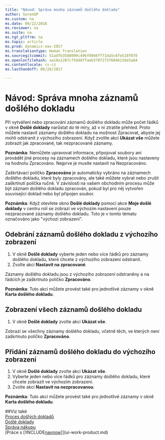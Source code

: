 ```yaml
---
title: "Návod: Správa mnoha záznamů došlého dokladu"
author: SorenGP
ms.custom: na
ms.date: 09/22/2016
ms.reviewer: na
ms.suite: na
ms.tgt_pltfrm: na
ms.topic: article
ms.prod: dynamics-nav-2017
ms.translationtype: Human Translation
ms.sourcegitcommit: 51adfb3588099c496f0946ff71da5c6fe518f070
ms.openlocfilehash: aa18a1287c75dd87faeb3707273f684613de5a84
ms.contentlocale: cs-cz
ms.lasthandoff: 06/26/2017

---
```


# <a name="how-to-manage-many-incoming-document-records"></a>Návod: Správa mnoha záznamů došlého dokladu
Při vytváření nebo zpracování záznamů došlého dokladu může počet řádků v okně **Došlé doklady** narůstat do té míry, až v ní ztratíte přehled. Proto můžete nastavit záznamy došlého dokladu na možnost Zpracovat, abyste jej mohli odstranit z výchozího zobrazení. Když zvolíte akci **Ukázat vše** můžete zobrazit jak zpracované, tak nezpracované záznamy.

**Poznámka**: Nemůžete upravovat informace, připojovat soubory ani provádět jiné procesy na záznamech došlého dokladu, které jsou nastaveny na hodnotu Zpracováno. Nejprve je musíte nastavit na Nezpracováno.

Zaškrtávací políčko **Zpracováno** je automaticky vybráno na záznamech došlého dokladu, které byly zpracovány, ale také můžete vybrat nebo zrušit zaškrtnutí políčka ručně. V závislosti na vašem obchodním procesu může být záznam došlého dokladu zpracován, pokud byl pro něj vytvořen související doklad nebo byl připojen soubor.

**Poznámka**: Když otevřete okno **Došlé doklady** pomocí akce **Moje došlé doklady** v centru rolí se zobrazí ve výchozím nastavení pouze nezpracované záznamy došlého dokladu. Toto je v tomto tématu označováno jako "výchozí zobrazení".

## <a name="to-remove-incoming-document-records-from-the-default-view"></a>Odebrání záznamů došlého dokladu z výchozího zobrazení
1. V okně **Došlé doklady** vyberte jeden nebo více řádků pro záznamy došlého dokladu, které chcete z výchozího zobrazení odstranit.
2. Zvolte akci **Nastavit na zpracované**.

Záznamy došlého dokladu jsou z výchozího zobrazení odstraněny a na řádcích je zaškrtnuto políčko **Zpracováno**.

**Poznámka**: Tuto akci můžete provést také pro jednotlivé záznamy v okně **Karta došlého dokladu**. 

## <a name="to-view-all-incoming-document-records"></a>Zobrazení všech záznamů došlého dokladu
1. V okně **Došlé doklady** zvolte akci **Ukázat vše**.

Zobrazí se všechny záznamy došlého dokladu, včetně těch, ve kterých není zaškrtnuto políčko **Zpracováno**.

## <a name="to-add-incoming-document-records-to-the-default-view"></a>Přidání záznamů došlého dokladu do výchozího zobrazení
1. V okně **Došlé doklady** zvolte akci **Ukázat vše**.
2. Vyberte jeden nebo více řádků pro záznamy došlého dokladu, které chcete zobrazit ve výchozím zobrazení.
3. Zvolte akci **Nastavit na nezpracovanou**.  

**Poznámka**: Tuto akci můžete provést také pro jednotlivé záznamy v okně **Karta došlého dokladu**.
     
##<a name="see-also"></a>Viz také  
[Proces došlých dokladů](across-process-income-documents.md)  
[Došlé doklady](across-income-documents.md)  
[Správa nákupu](purchasing-manage-purchasing.md)  
[Práce s [!INCLUDE[navnow](includes/navnow_md.md)]](ui-work-product.md)


